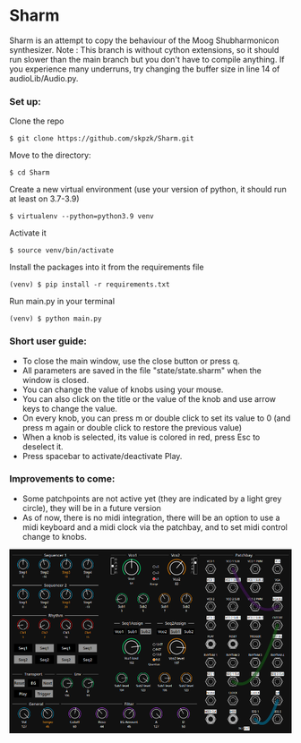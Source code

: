 # Sharm
Sharm is an attempt to copy the behaviour of the Moog Shubharmonicon synthesizer.
Note : This branch is without cython extensions, so it should run slower than the main branch but you don't have to compile anything. 
If you experience many underruns, try changing the buffer size in line 14 of audioLib/Audio.py.

### Set up:

Clone the repo
```console
$ git clone https://github.com/skpzk/Sharm.git
```
Move to the directory:
```console
$ cd Sharm
```
Create a new virtual environment (use your version of python, it should run at least on 3.7-3.9)
```console
$ virtualenv --python=python3.9 venv
```
Activate it
```console
$ source venv/bin/activate
```
Install the packages into it from the requirements file
```console
(venv) $ pip install -r requirements.txt
```
Run main.py in your terminal
```console
(venv) $ python main.py
```
### Short user guide:
* To close the main window, use the close button or press q.
* All parameters are saved in the file "state/state.sharm" when the window is closed.
* You can change the value of knobs using your mouse.
* You can also click on the title or the value of the knob and use arrow keys to change the value.
* On every knob, you can press m or double click to set its value to 0 (and press m again or double click to restore the previous value)
* When a knob is selected, its value is colored in red, press Esc to deselect it.
* Press spacebar to activate/deactivate Play.

### Improvements to come:
* Some patchpoints are not active yet (they are indicated by a light grey circle), they will be in a future version
* As of now, there is no midi integration, there will be an option to use a midi keyboard and a midi clock via the patchbay, and to set midi control change to knobs.

![Interface of the synth](gui/images/SharmGuiv2.png)
